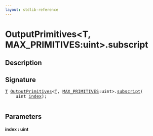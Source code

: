 ```yaml
---
layout: stdlib-reference
---
```


# OutputPrimitives\<T, MAX\_PRIMITIVES:uint\>\.subscript

## Description





## Signature 

<pre>
<a href="../types/outputprimitives-06/index#typeparam-T" class="code_type">T</a> <a href="../types/outputprimitives-06/index" class="code_type">OutputPrimitives</a>&lt;<a href="../types/outputprimitives-06/index#typeparam-T" class="code_type">T</a>, <a href="../types/outputprimitives-06/index#decl-MAX_PRIMITIVES" class="code_var">MAX_PRIMITIVES</a>:<span class="code_keyword">uint</span>&gt;.<a href="subscript">subscript</a>(
    <span class="code_keyword">uint</span> <a href="subscript#decl-index" class="code_param">index</a>);

</pre>

## Parameters

####  <a id="decl-index"></a>index  : uint

